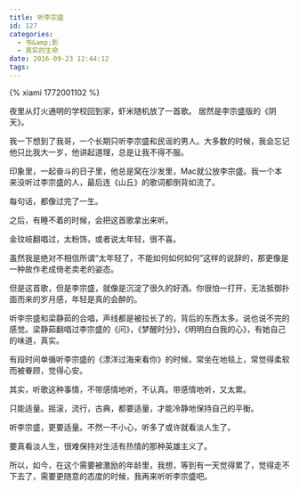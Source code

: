 ```yaml
---
title: 听李宗盛
id: 127
categories:
  - 书&amp;影
  - 真实的生命
date: 2016-09-23 12:44:12
tags:
---
```


{% xiami 1772001102 %}

夜里从灯火通明的学校回到家，虾米随机放了一首歌。 居然是李宗盛版的《阴天》。

我一下想到了我哥，一个长期只听李宗盛和民谣的男人。大多数的时候，我会忘记他只比我大一岁，他讲起道理，总是让我不得不服。

印象里，一起奋斗的日子里，他总是窝在沙发里，Mac就公放李宗盛。我一个本来没听过李宗盛的人，最后连《山丘》的歌词都倒背如流了。

每句话，都像过完了一生。

之后，有睡不着的时候，会把这首歌拿出来听。

金玟岐翻唱过，太粉饰，或者说太年轻，很不喜。

虽然我是绝对不相信所谓&ldquo;太年轻了，不能如何如何如何&rdquo;这样的说辞的，那更像是一种故作老成倚老卖老的姿态。

但是这首歌，但是李宗盛，就像是沉淀了很久的好酒。你很怕一打开，无法抵御扑面而来的岁月感，年轻是真的会醉的。

听李宗盛和梁静茹的合唱，声线都是被拉长了的，背后的东西太多。说也说不完的感觉。梁静茹翻唱过李宗盛的《问》，《梦醒时分》，《明明白白我的心》，有她自己的味道，真实。

有段时间单循听李宗盛的《漂洋过海来看你》的时候，常坐在地毯上，常觉得柔软而被眷顾，觉得心安。

其实，听歌这种事情，不带感情地听，不认真。带感情地听，又太累。

只能适量。摇滚，流行，古典，都要适量，才能冷静地保持自己的平衡。

听李宗盛，更要适量。不然一不小心，听多了或许就看淡人生了。

要真看淡人生，很难保持对生活有热情的那种英雄主义了。

所以，如今，在这个需要被激励的年龄里，我想，等到有一天觉得累了，觉得走不下去了，需要更随意的态度的时候，我再来听听李宗盛吧。
